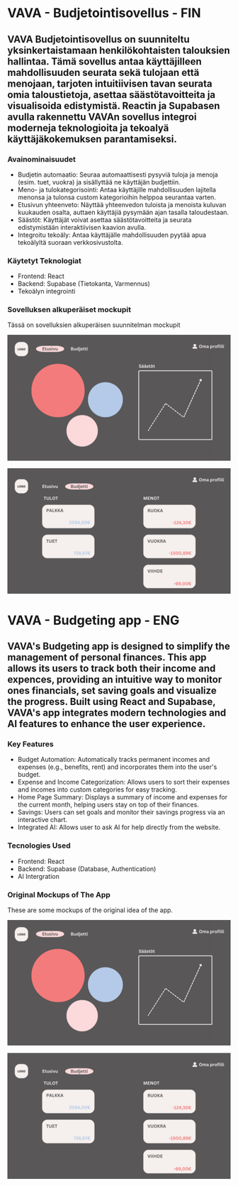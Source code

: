 # VAVA - Budjetointisovellus - FIN

## VAVA Budjetointisovellus on suunniteltu yksinkertaistamaan henkilökohtaisten talouksien hallintaa. Tämä sovellus antaa käyttäjilleen mahdollisuuden seurata sekä tulojaan että menojaan, tarjoten intuitiivisen tavan seurata omia taloustietoja, asettaa säästötavoitteita ja visualisoida edistymistä. Reactin ja Supabasen avulla rakennettu VAVAn sovellus integroi moderneja teknologioita ja tekoalyä käyttäjäkokemuksen parantamiseksi.

### Avainominaisuudet

- Budjetin automaatio: Seuraa automaattisesti pysyviä tuloja ja menoja (esim. tuet, vuokra) ja sisällyttää ne käyttäjän budjettiin.
- Meno- ja tulokategorisointi: Antaa käyttäjille mahdollisuuden lajitella menonsa ja tulonsa custom kategorioihin helppoa seurantaa varten.
-	Etusivun yhteenveto: Näyttää yhteenvedon tuloista ja menoista kuluvan kuukauden osalta, auttaen käyttäjiä pysymään ajan tasalla taloudestaan.
-	Säästöt: Käyttäjät voivat asettaa säästötavoitteita ja seurata edistymistään interaktiivisen kaavion avulla.
- Integroitu tekoäly: Antaa käyttäjälle mahdollisuuden pyytää apua tekoälyltä suoraan verkkosivustolta.

### Käytetyt Teknologiat

- Frontend: React
- Backend: Supabase (Tietokanta, Varmennus)
- Tekoälyn integrointi

### Sovelluksen alkuperäiset mockupit

Tässä on sovelluksien alkuperäisen suunnitelman mockupit

![mockup_homepage](https://github.com/VAVA-OP2/images/blob/main/VAVA_ORG_IMAGES/VAVA_mockup_etusivu.png)

![mockup_budget](https://github.com/VAVA-OP2/images/blob/main/VAVA_ORG_IMAGES/VAVA_mockup_budjetti.png)



# VAVA - Budgeting app - ENG

## VAVA's Budgeting app is designed to simplify the management of personal finances. This app allows its users to track both their income and expences, providing an intuitive way to monitor ones financials, set saving goals and visualize the progress. Built using React and Supabase, VAVA's app integrates modern technologies and AI features to enhance the user experience.

### Key Features

- Budget Automation: Automatically tracks permanent incomes and expenses (e.g., benefits, rent) and incorporates them into the user's budget.
- Expense and Income Categorization: Allows users to sort their expenses and incomes into custom categories for easy tracking.
-	Home Page Summary: Displays a summary of income and expenses for the current month, helping users stay on top of their finances.
-	Savings: Users can set goals and monitor their savings progress via an interactive chart.
- Integrated AI: Allows user to ask AI for help directly from the website.

### Tecnologies Used

- Frontend: React
- Backend: Supabase (Database, Authentication)
- AI Intergration

### Original Mockups of The App

These are some mockups of the original idea of the app.

![mockup_homepage](https://github.com/VAVA-OP2/images/blob/main/VAVA_ORG_IMAGES/VAVA_mockup_etusivu.png)

![mockup_budget](https://github.com/VAVA-OP2/images/blob/main/VAVA_ORG_IMAGES/VAVA_mockup_budjetti.png)


